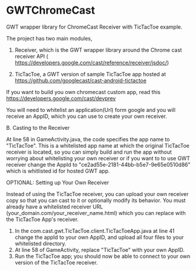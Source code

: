 GWTChromeCast
=============

GWT wrapper library for ChromeCast Receiver with TicTacToe example.


The project has two main modules,

1) Receiver, which is the GWT wrapper library around the Chrome cast receiver API ( https://developers.google.com/cast/reference/receiver/jsdoc/)

2) TicTacToe, a GWT version of sample TicTacToe app hosted at https://github.com/googlecast/cast-android-tictactoe


If you want to build you own chromecast custom app, read this https://developers.google.com/cast/devprev

You will need to whitelist an application(Url) form google and you will receive an AppID, which you can use to create your own receiver.


B. Casting to the Receiver

At line 58 in GameActivity.java, the code specifies the app name to "TicTacToe".
This is a whitelisted app name at which the original TicTacToe receiver is located, so
you can simply build and run the app without worrying about whitelisting your
own receiver or if you want to to use GWT receiver change the AppId to "ce2ad55e-2181-44bb-b5e7-9e65e0510d86"
which is whitlisted id for hosted GWT app.

OPTIONAL: Setting up Your Own Receiver

Instead of using the TicTacToe receiver, you can upload your own receiver copy
so that you can cast to it or optionally modify its behavior. You must already
have a whitelisted receiver URL (your_domain.com/your_receiver_name.html)
which you can replace with the TicTacToe App's receiver.

1. In the com.cast.gwt.TicTacToe.client.TicTacToeApp.java at line 41 change the appId to your 
own AppID, and upload all four files to your whitelisted directory.
2. At line 58 of GameActivity, replace "TicTacToe" with your own AppID.
3. Run the TicTacToe app; you should now be able to connect to your own version
of the TicTacToe receiver.

